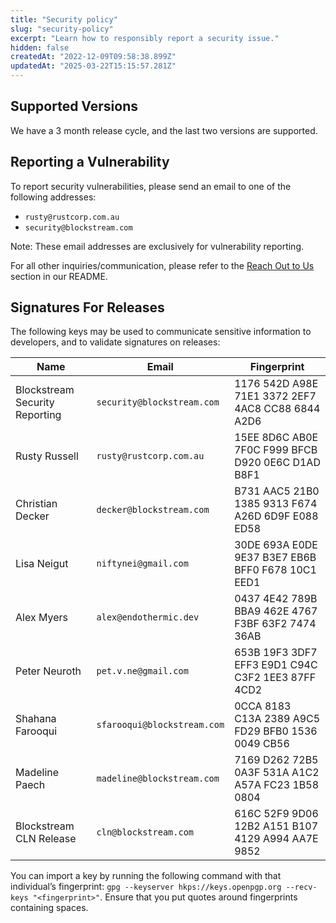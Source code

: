 ```yaml
---
title: "Security policy"
slug: "security-policy"
excerpt: "Learn how to responsibly report a security issue."
hidden: false
createdAt: "2022-12-09T09:58:38.899Z"
updatedAt: "2025-03-22T15:15:57.281Z"
---
```

## Supported Versions

We have a 3 month release cycle, and the last two versions are supported.

## Reporting a Vulnerability

To report security vulnerabilities, please send an email to one of the following addresses:
- `rusty@rustcorp.com.au`
- `security@blockstream.com`

Note: These email addresses are exclusively for vulnerability reporting.

For all other inquiries/communication, please refer to the [Reach Out to Us](https://github.com/ElementsProject/lightning?tab=readme-ov-file#reach-out-to-us) section in our README.

## Signatures For Releases

The following keys may be used to communicate sensitive information to
developers, and to validate signatures on releases:

| Name | Email | Fingerprint |
|------|-------|-------------|
| Blockstream Security Reporting | `security@blockstream.com` | 1176 542D A98E 71E1 3372  2EF7 4AC8 CC88 6844 A2D6 |
| Rusty Russell | `rusty@rustcorp.com.au` | 15EE 8D6C AB0E 7F0C F999  BFCB D920 0E6C D1AD B8F1 |
| Christian Decker | `decker@blockstream.com` | B731 AAC5 21B0 1385 9313  F674 A26D 6D9F E088 ED58 |
| Lisa Neigut | `niftynei@gmail.com` | 30DE 693A E0DE 9E37 B3E7  EB6B BFF0 F678 10C1 EED1 |
| Alex Myers | `alex@endothermic.dev` | 0437 4E42 789B BBA9 462E  4767 F3BF 63F2 7474 36AB |
| Peter Neuroth | `pet.v.ne@gmail.com` | 653B 19F3 3DF7 EFF3 E9D1  C94C C3F2 1EE3 87FF 4CD2 |
| Shahana Farooqui | `sfarooqui@blockstream.com` | 0CCA 8183 C13A 2389 A9C5  FD29 BFB0 1536 0049 CB56 |
| Madeline Paech | `madeline@blockstream.com` | 7169 D262 72B5 0A3F 531A  A1C2 A57A FC23 1B58 0804 |
| Blockstream CLN Release | `cln@blockstream.com` | 616C 52F9 9D06 12B2 A151  B107 4129 A994 AA7E 9852 |

You can import a key by running the following command with that individual’s fingerprint: 
`gpg --keyserver hkps://keys.openpgp.org --recv-keys "<fingerprint>"`. 
Ensure that you put quotes around fingerprints containing spaces.
